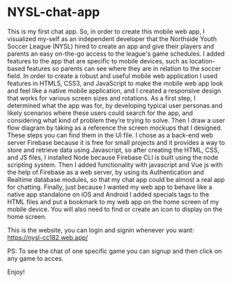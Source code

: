 # NYSL-chat-app

This is my first chat app. 
So, in order to create this mobile web app, I visualized my-self as an independent developer that the Northside Youth Soccer League (NYSL) hired to create an app and give their players and parents an easy on-the-go access to the league's game schedules. I added features to the app that are specific to mobile devices, such as location-based features so parents can see where they are in relation to the soccer field.
In order to create a robust and useful mobile web application I used features in HTML5, CSS3, and JavaScript to make the mobile web app look and feel like a native mobile application, and I created a responsive design that works for various screen sizes and rotations.
As a first step, I determined what the app was for, by developing typical user personas and likely scenarios where these users could search for the app, and considering what kind of problem they’re trying to solve. Then I draw a user flow diagram by taking as a reference the screen mockups that I designed. These steps you can find them in the UI file.
I chose as a back-end web server Firebase because it is free for small projects and it provides a way to store and retrieve data using Javascript, so after creating the HTML, CSS, and JS files, I installed Node because Firebase CLI is built using the node scripting system. Then I added functionality with javascript and Vue js with the help of Firebase as a web server, by using its Authentication and Realtime database modules, so that my chat app could be almost a real app for chatting.
Finally, just because I wanted my web app to behave like a native app standalone on iOS and Android I added specials tags to the HTML files and put a bookmark to my web app on the home screen of my mobile device. You will also need to find or create an icon to display on the home screen.

This is the website, you can login and signin whenever you want: https://nysl-cc182.web.app/

PS: To see the chat of one specific game you can signup and then click on any game to acces.

Enjoy!
